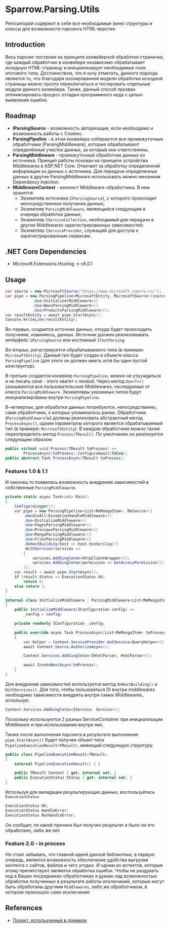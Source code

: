 # Sparrow.Parsing.Utils

Репозиторий содержит в себе все необходимые (мне) структуры и классы для возможности парсинга HTML-верстки

## Introduction

Весь парсинг построен на принципе конвейерной обработки странички, где каждый обработчик в конвейере независимо обрабатывает исходную HTML-страницу и инициализирует необходимые поля итогового типа. Достоинством, что я хочу отметить, данного подхода является то, что благодаря изолированной модели обработки исходной страницы можно просто переключаться и тестировать отдельные модули данного конвейера. Также, данный способ призван оптимизировать процесс отладки программного кода с целью выявления ошибок.

## Roadmap

* **IParsingSource** - возможность авторизации, если необходимо и возможность работы с Cookies.
* **ParsingPipeline** - в этом конвейере собираются все промежуточные обработчики (ParsingMiddleware), которые обрабатывают определённый участок данных, за который они ответственны.
* **ParsingMiddleware** - промежуточный обработчик данных из источника. Принцип работы основан на принципе устройства Middlewares в ASP.NET Core. Отвечает за обработку определенной информации из данных с источника. Для передачи определенных данных в другие ParsingMiddleware использовать можно механизм Dependency Injection.
* **MiddlewareContext** - контекст Middleware-обработчика. В нем хранятся: 
  * Экземпляр источника (`IParsingSource`), с которого происходит непосредственное получение данных;
  * Экземпляр `ParsingMiddleware`, являющийся следующим в очереди обработки данных;
  * Экземпляр `IServiceCollection`, необходимый для передачи в другие Middlewares зарегистрированных зависимостей;
  * Экземпляр `IServiceProvider`, служащий для доступа к зарегистрированным сервисам.

## .NET Core Dependencies

* Microsoft.Extensions.Hosting → v6.0.1

## Usage

```C#
var source = new MicrosoftSource("https://www.microsoft.com/ru-ru/");
var pipe = new ParsingPipeline<MicrosoftEntity, MicrosoftSource>(source)
            .Use<InitializerMiddleware>()
            .Use<NewsParsingMiddleware>()
            .Use<ProductsParsingMiddleware>();
var resultEntity = await pipe.StartAsync();
Console.WriteLine(resultEntity);
```

Во-первых, создается источник данных, откуда будет происходить получение, извиняюсь, данных. Источник должен реализовывать интерфейс `IParsingSource` или костомный `ITextParsing`.

Во-вторых, регистрируется обрабатываемого типа (в примере: `MicrosoftEntity`). Данный тип будет создан в объекте класса `ParsingPipeline` (для этого он должен иметь хотя бы один пустой конструктор). 

В-третьих создается конвейер `ParsingPipeline`, можно не утруждаться и не писать свой - этого хватит с лихвой. Через метод `Use<T>()` указываются все пользовательские Middlewares, наследуемые от класса `ParsingMiddleware`. Экземпляры указанных типов будут инициализированы внутри `ParsingPipeline`. 

В-четвертых, для обработки данных потребуются, непосредственно, сами обработчики, о которых упоминалось ранее. Обработчики (`ParsingMiddleware`'ы) должны реализовать абстрактный метод `ProcessAsync()`, одним параметром которого является обрабатываемый тип (в примере: `MicrosoftEntity`). В каждом обработчике можно также переопределить метод `Process(TResult)`. По умолчанию он реализуется следующим образом: 

```C#
public virtual void Process(TResult toProcess) => 
		ProcessAsync(toProcess).ConfigureAwait(false);
public abstract Task ProcessAsync(TResult toProcess);
```

### Features 1.0 & 1.1

И наконец то появилась возможность внедрения зависимостей в собственные `ParsingMiddlewares`

```C#
private static async Task<int> Main()
{
    ConfigureLogger();
    var pipe = new ParsingPipeline<List<MeMangaItem>, MeSource>()
        .HandleAll<ExceptionHandleMiddleware>()
        .Use<InitializeMiddleware>()
        .Use<PagesParsingMiddleware>()
        .Use<PreviewsParsingMiddleware>()
        .Use<MangaParsingMiddleware>()
        .Use<FilesParsingMiddleware>()
        .OnHostBuilding(host => host.UseSerilog())
        .WithServices(services => 
		{
			services.AddSingleton<HttpClientWrapper>();
			services.AddSingleton(permission => GetAccessPermission());
		});
    var result = await pipe.StartAsync();
    if (result.Status == ExecutionStatus.Ok)
        return 0;
    else return 1;
}
```

```C#
internal class InitializeMiddleware : ParsingMiddleware<List<MeMangaItem>, MeSource>
{
    public InitializeMiddleware(IConfiguration config) =>
        _config = config;

    private readonly IConfiguration _config;

    public override async Task ProcessAsync(List<MeMangaItem> toProcess)
    {
        var helper = Context.ServiceProvider.GetService<QueryHelper>();
        await Context.Source.AuthorizeAsync();

        Context.Services.AddSingleton<IHtmlParser, HtmlParser>();

        await InvokeNextAsync(toProcess);
    }
}
```

Для внедрения зависимостей используется метод `OnHostBuilding()` и `WithServices()`. Для того, чтобы пользоваться DI внутри middlewares необходимо зависимости внедрять внутри самих Middlewares, используя:

```C#
Context.Services.AddSingleton<IService, Service>();
```

Поскольку используются 2 разных ServiceContainer при инициализации Middleware и при использовании внутри них.

Также после выполнения парсинга в результате выполнения `pipe.StartAsync()` будет получен объект типа `PipelineExecutionResult<TResult>`, имеющий следующую структуру:

```C#
public class PipelineExecutionResult<TResult>
{
    internal PipelineExecutionResult() { }

    public TResult Content { get; internal set; }
    public ExecutionStatus Status { get; internal set; }
}
```

Используя для валидации результирующих данных, воспользуйтесь `ExecutionStatus`

```C#
ExecutionStatus Ok;
ExecutionStatus HandleError;
ExecutionStatus NotHandleError;
```

Он сообщит, по какой причине был получен результат и было ли это обработано, либо же нет.

### Feature 2.0 - in process

Не стоит забывать, что главной идеей данной библиотеки, в первую очередь, является возможность обеспечение удобства выгрузки контента с сайтов, файлов и чего угодно. И одним из аспектов, которые этому препятствуют является обработка ошибок. Чтобы не раздувать код в Ваших посредниках-обработчиках я думаю над возможностью обработки полученных в результате работы исключений, которые могут быть обработаны другими `Middlewares`, либо же обработчиком, в котором произошло само исключение

## References

* [Проект, используемый в примере](https://github.com/Sparrow1488/Sparrow.Parsing.Utils/tree/master/Examples/Sparrow.Parsing.Example)

